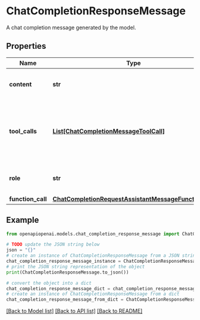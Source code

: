 # ChatCompletionResponseMessage

A chat completion message generated by the model.

## Properties

Name | Type | Description | Notes
------------ | ------------- | ------------- | -------------
**content** | **str** | The contents of the message. | 
**tool_calls** | [**List[ChatCompletionMessageToolCall]**](ChatCompletionMessageToolCall.md) | The tool calls generated by the model, such as function calls. | [optional] 
**role** | **str** | The role of the author of this message. | 
**function_call** | [**ChatCompletionRequestAssistantMessageFunctionCall**](ChatCompletionRequestAssistantMessageFunctionCall.md) |  | [optional] 

## Example

```python
from openapiopenai.models.chat_completion_response_message import ChatCompletionResponseMessage

# TODO update the JSON string below
json = "{}"
# create an instance of ChatCompletionResponseMessage from a JSON string
chat_completion_response_message_instance = ChatCompletionResponseMessage.from_json(json)
# print the JSON string representation of the object
print(ChatCompletionResponseMessage.to_json())

# convert the object into a dict
chat_completion_response_message_dict = chat_completion_response_message_instance.to_dict()
# create an instance of ChatCompletionResponseMessage from a dict
chat_completion_response_message_from_dict = ChatCompletionResponseMessage.from_dict(chat_completion_response_message_dict)
```
[[Back to Model list]](../README.md#documentation-for-models) [[Back to API list]](../README.md#documentation-for-api-endpoints) [[Back to README]](../README.md)


